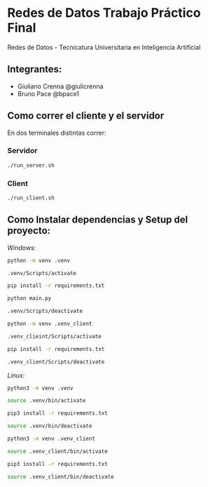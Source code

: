 # Redes de Datos Trabajo Práctico Final

Redes de Datos - Tecnicatura Universitaria en Inteligencia Artificial

## Integrantes:
- Giuliano Crenna @giulicrenna
- Bruno Pace @bpace1

## Como correr el cliente y el servidor

En dos terminales distintas correr:

### Servidor

```bash
./run_server.sh
```

### Client

```bash
./run_client.sh
```

## Como Instalar dependencias y Setup del proyecto:

*Windows:*

```bash
python -m venv .venv

.venv/Scripts/activate

pip install -r requirements.txt

python main.py

.venv/Scripts/deactivate

python -m venv .venv_client

.venv_clieint/Scripts/activate

pip install -r requirements.txt

.venv_client/Scripts/deactivate
```

*Linux:*

```bash
python3 -m venv .venv

source .venv/bin/activate

pip3 install -r requirements.txt

source .venv/bin/deactivate

python3 -m venv .venv_client

source .venv_client/bin/activate

pip3 install -r requirements.txt

source .venv_client/bin/deactivate
```